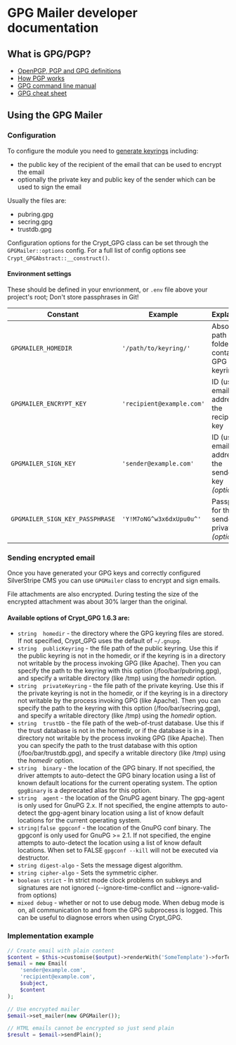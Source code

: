 # GPG Mailer developer documentation

## What is GPG/PGP?

 - [OpenPGP, PGP and GPG definitions](http://blog.goanywheremft.com/2013/07/18/openpgp-pgp-gpg-difference/)
 - [How PGP works](http://www.pgpi.org/doc/pgpintro/)
 - [GPG command line manual](https://www.gnupg.org/gph/en/manual/book1.html)
 - [GPG cheat sheet](http://irtfweb.ifa.hawaii.edu/~lockhart/gpg/gpg-cs.html)

## Using the GPG Mailer

### Configuration

To configure the module you need to [generate keyrings](managing-gpg-keys.md) including:

 - the public key of the recipient of the email that can be used to encrypt the email
 - optionally the private key and public key of the sender which can be used to sign the email

Usually the files are:
 - pubring.gpg
 - secring.gpg
 - trustdb.gpg

Configuration options for the Crypt_GPG class can be set through the `GPGMailer::options` config. For a full list of
config options see `Crypt_GPGAbstract::__construct()`.

#### Environment settings

These should be defined in your envrionment, or `.env` file above your project's root; Don't store passphrases in Git!

| Constant | Example | Explanation |
|----------|---------|-------------|
| `GPGMAILER_HOMEDIR` | `'/path/to/keyring/'` | Absolute path of the folder containing GPG keyring(s) |
| `GPGMAILER_ENCRYPT_KEY` | `'recipient@example.com'` | ID (usually email address) of the recipient's key |
| `GPGMAILER_SIGN_KEY` | `'sender@example.com'` | ID (usually email address) of the sender's key _(optional)_ |
| `GPGMAILER_SIGN_KEY_PASSPHRASE` | `'Y!M7oNG^w3x6dxUpu0u^'` | Passphrase for the sender's private key _(optional)_ |

### Sending encrypted email

Once you have generated your GPG keys and correctly configured SilverStripe CMS you can use `GPGMailer` class to encrypt
and sign emails.

File attachments are also encrypted. During testing the size of the encrypted attachment was about 30% larger than the
original.

#### Available options of Crypt_GPG 1.6.3 are:

- `string  homedir` - the directory where the GPG keyring files are stored. If not specified, Crypt_GPG uses the default of `~/.gnupg`.
- `string  publicKeyring`  - the file path of the public keyring. Use this if the public keyring is not in the homedir, or if the keyring is in a directory not writable by the process invoking GPG (like Apache). Then you can specify the path to the keyring with this option (/foo/bar/pubring.gpg), and specify a writable directory (like /tmp) using the <i>homedir</i> option.
- `string  privateKeyring` - the file path of the private keyring. Use this if the private keyring is not in the homedir, or if the keyring is in a directory not writable by the process invoking GPG (like Apache). Then you can specify the path to the keyring with this option (/foo/bar/secring.gpg), and specify a writable directory (like /tmp) using the <i>homedir</i> option.
- `string  trustDb` - the file path of the web-of-trust database. Use this if the trust database is not in the homedir, or if the database is in a directory not writable by the process invoking GPG (like Apache). Then you can specify the path to the trust database with this option (/foo/bar/trustdb.gpg), and specify a writable directory (like /tmp) using the <i>homedir</i> option.
- `string  binary`  - the location of the GPG binary. If not specified, the driver attempts to auto-detect the GPG binary location using a list of known default locations for the current operating system. The option `gpgBinary` is a deprecated alias for this option.
- `string  agent`   - the location of the GnuPG agent binary. The gpg-agent is only used for GnuPG 2.x. If not specified, the engine attempts to auto-detect the gpg-agent binary location using a list of know default locations for the current operating system.
- `string|false gpgconf`   - the location of the GnuPG conf binary. The gpgconf is only used for GnuPG >= 2.1. If not specified, the engine attempts to auto-detect the location using a list of know default locations. When set to FALSE `gpgconf --kill` will not be executed via destructor.
- `string digest-algo`     - Sets the message digest algorithm.
- `string cipher-algo`     - Sets the symmetric cipher.
- `boolean strict`  - In strict mode clock problems on subkeys and signatures are not ignored (--ignore-time-conflict and --ignore-valid-from options)
- `mixed debug`     - whether or not to use debug mode. When debug mode is on, all communication to and from the GPG subprocess is logged. This can be useful to diagnose errors when using Crypt_GPG.

### Implementation example

```php
// Create email with plain content
$content = $this->customise($output)->renderWith('SomeTemplate')->forTemplate();
$email = new Email(
	'sender@example.com',
	'recipient@example.com',
	$subject,
	$content
);

// Use encrypted mailer
$email->set_mailer(new GPGMailer());

// HTML emails cannot be encrypted so just send plain
$result = $email->sendPlain();
```
